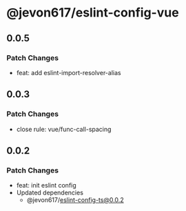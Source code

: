 # @jevon617/eslint-config-vue

## 0.0.5

### Patch Changes

- feat: add eslint-import-resolver-alias

## 0.0.3

### Patch Changes

- close rule: vue/func-call-spacing

## 0.0.2

### Patch Changes

- feat: init eslint config
- Updated dependencies
  - @jevon617/eslint-config-ts@0.0.2

